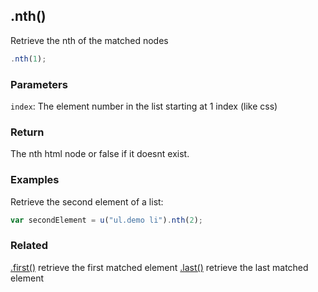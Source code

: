 ## .nth()

Retrieve the nth of the matched nodes

```js
.nth(1);
```


### Parameters

`index`: The element number in the list starting at 1 index (like css)

### Return

The nth html node or false if it doesnt exist.



### Examples

Retrieve the second element of a list:

```js
var secondElement = u("ul.demo li").nth(2);
```



### Related

[.first()](#first) retrieve the first matched element
[.last()](#last) retrieve the last matched element
